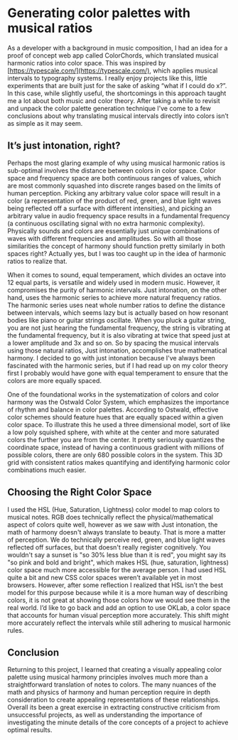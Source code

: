 # Generating color palettes with musical ratios

As a developer with a background in music composition, I had an idea for a proof of concept web app called ColorChords, which translated musical harmonic ratios into color space. This was inspired by [https://typescale.com/](https://typescale.com/), which applies musical intervals to typography systems. I really enjoy projects like this, little experiments that are built just for the sake of asking “what if I could do x?”. In this case, while slightly useful, the shortcomings in this approach taught me a lot about both music and color theory. After taking a while to revisit and unpack the color palette generation technique I’ve come to a few conclusions about why translating musical intervals directly into colors isn’t as simple as it may seem.

## It’s just intonation, right?

Perhaps the most glaring example of why using musical harmonic ratios is sub-optimal involves the distance between colors in color space. Color space and frequency space are both continuous ranges of values, which are most commonly squashed into discrete ranges based on the limits of human perception. Picking any arbitrary value color space will result in a color (a representation of the product of red, green, and blue light waves being reflected off a surface with different intensities), and picking an arbitrary value in audio frequency space results in a fundamental frequency (a continuous oscillating signal with no extra harmonic complexity). Physically sounds and colors are essentially just unique combinations of waves with different frequencies and amplitudes. So with all those similarities the concept of harmony should function pretty similarly in both spaces right? Actually yes, but I was too caught up in the idea of harmonic ratios to realize that.

When it comes to sound, equal temperament, which divides an octave into 12 equal parts, is versatile and widely used in modern music. However, it compromises the purity of harmonic intervals. Just intonation, on the other hand, uses the harmonic series to achieve more natural frequency ratios. The harmonic series uses neat whole number ratios to define the distance between intervals, which seems lazy but is actually based on how resonant bodies like piano or guitar strings oscillate. When you pluck a guitar string, you are not just hearing the fundamental frequency, the string is vibrating at the fundamental frequency, but it is also vibrating at twice that speed just at a lower amplitude and 3x and so on. So by spacing the musical intervals using those natural ratios, Just intonation, accomplishes true mathematical harmony. I decided to go with just intonation because I've always been fascinated with the harmonic series, but if I had read up on my color theory first I probably would have gone with equal temperament to ensure that the colors are more equally spaced.

One of the foundational works in the systematization of colors and color harmony was the Ostwald Color System, which emphasizes the importance of rhythm and balance in color palettes. According to Ostwald, effective color schemes should feature hues that are equally spaced within a given color space. To illustrate this he used a three dimensional model, sort of like a low poly squished sphere, with white at the center and more saturated colors the further you are from the center. It pretty seriously quantizes the coordinate space, instead of having a continuous gradient with millions of possible colors, there are only 680 possible colors in the system. This 3D grid with consistent ratios makes quantifying and identifying harmonic color combinations much easier.

## Choosing the Right Color Space

I used the HSL (Hue, Saturation, Lightness) color model to map colors to musical notes. RGB does technically reflect the physical/mathematical aspect of colors quite well, however as we saw with Just intonation, the math of harmony doesn't always translate to beauty. That is more a matter of perception. We do technically perceive red, green, and blue light waves reflected off surfaces, but that doesn't really register cognitively. You wouldn't say a sunset is "so 30% less blue than it is red", you might say its "so pink and bold and bright", which makes HSL (hue, saturation, lightness) color space much more accessible for the average person. I had used HSL quite a bit and new CSS color spaces weren’t available yet in most browsers. However, after some reflection I realized that HSL isn’t the best model for this purpose because while it is a more human way of describing colors, it is not great at showing those colors how we would see them in the real world. I’d like to go back and add an option to use OKLab, a color space that accounts for human visual perception more accurately. This shift might more accurately reflect the intervals while still adhering to musical harmonic rules.

## Conclusion

Returning to this project, I learned that creating a visually appealing color palette using musical harmony principles involves much more than a straightforward translation of notes to colors. The many nuances of the math and physics of harmony and human perception require in depth consideration to create appealing representations of these relationships. Overall its been a great exercise in extracting constructive criticism from unsuccessful projects, as well as understanding the importance of investigating the minute details of the core concepts of a project to achieve optimal results.
